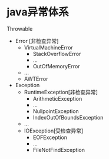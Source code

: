 # java异常体系

Throwable

- Error [非检查异常]
  - VirtualMachineError
    - StackOverflowError
    - ...
    - OutOfMemoryError
  - ...
  - AWTError
- Exception
  - RuntimeException[非检查异常]
    - ArithmeticException
    - ...
    - NullpointException
    - IndexOutOfBoundsException
  - ...
  - IOException[受检查异常]
    - EOFException
    - ...
    - FileNotFindException



